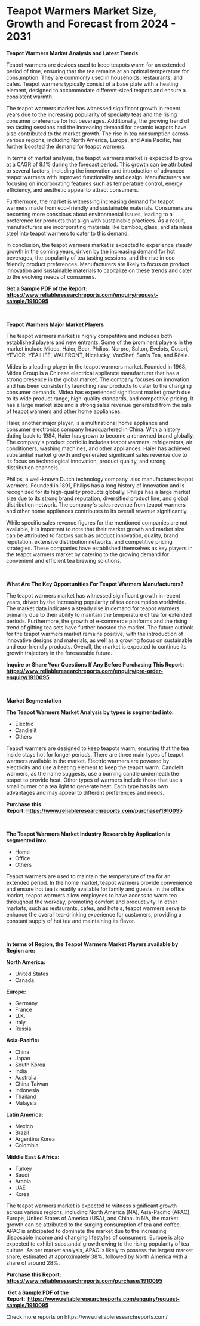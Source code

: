 <p><h1>Teapot Warmers Market Size, Growth and Forecast from 2024 - 2031</h1></p><p><strong>Teapot Warmers Market Analysis and Latest Trends</strong></p>
<p><p>Teapot warmers are devices used to keep teapots warm for an extended period of time, ensuring that the tea remains at an optimal temperature for consumption. They are commonly used in households, restaurants, and cafes. Teapot warmers typically consist of a base plate with a heating element, designed to accommodate different-sized teapots and ensure a consistent warmth.</p><p>The teapot warmers market has witnessed significant growth in recent years due to the increasing popularity of specialty teas and the rising consumer preference for hot beverages. Additionally, the growing trend of tea tasting sessions and the increasing demand for ceramic teapots have also contributed to the market growth. The rise in tea consumption across various regions, including North America, Europe, and Asia Pacific, has further boosted the demand for teapot warmers.</p><p>In terms of market analysis, the teapot warmers market is expected to grow at a CAGR of 8.1% during the forecast period. This growth can be attributed to several factors, including the innovation and introduction of advanced teapot warmers with improved functionality and design. Manufacturers are focusing on incorporating features such as temperature control, energy efficiency, and aesthetic appeal to attract consumers.</p><p>Furthermore, the market is witnessing increasing demand for teapot warmers made from eco-friendly and sustainable materials. Consumers are becoming more conscious about environmental issues, leading to a preference for products that align with sustainable practices. As a result, manufacturers are incorporating materials like bamboo, glass, and stainless steel into teapot warmers to cater to this demand.</p><p>In conclusion, the teapot warmers market is expected to experience steady growth in the coming years, driven by the increasing demand for hot beverages, the popularity of tea tasting sessions, and the rise in eco-friendly product preferences. Manufacturers are likely to focus on product innovation and sustainable materials to capitalize on these trends and cater to the evolving needs of consumers.</p></p>
<p><strong>Get a Sample PDF of the Report:&nbsp; <a href="https://www.reliableresearchreports.com/enquiry/request-sample/1910095">https://www.reliableresearchreports.com/enquiry/request-sample/1910095</a></strong></p>
<p>&nbsp;</p>
<p><strong>Teapot Warmers Major Market Players</strong></p>
<p><p>The teapot warmers market is highly competitive and includes both established players and new entrants. Some of the prominent players in the market include Midea, Haier, Bear, Philips, Norpro, Salton, Evelots, Cosori, YEVIOR, YEAILIFE, WALFRONT, Nicelucky, VonShef, Sun's Tea, and Rösle. </p><p>Midea is a leading player in the teapot warmers market. Founded in 1968, Midea Group is a Chinese electrical appliance manufacturer that has a strong presence in the global market. The company focuses on innovation and has been consistently launching new products to cater to the changing consumer demands. Midea has experienced significant market growth due to its wide product range, high-quality standards, and competitive pricing. It has a large market size and a strong sales revenue generated from the sale of teapot warmers and other home appliances.</p><p>Haier, another major player, is a multinational home appliance and consumer electronics company headquartered in China. With a history dating back to 1984, Haier has grown to become a renowned brand globally. The company's product portfolio includes teapot warmers, refrigerators, air conditioners, washing machines, and other appliances. Haier has achieved substantial market growth and generated significant sales revenue due to its focus on technological innovation, product quality, and strong distribution channels.</p><p>Philips, a well-known Dutch technology company, also manufactures teapot warmers. Founded in 1891, Philips has a long history of innovation and is recognized for its high-quality products globally. Philips has a large market size due to its strong brand reputation, diversified product line, and global distribution network. The company's sales revenue from teapot warmers and other home appliances contributes to its overall revenue significantly.</p><p>While specific sales revenue figures for the mentioned companies are not available, it is important to note that their market growth and market size can be attributed to factors such as product innovation, quality, brand reputation, extensive distribution networks, and competitive pricing strategies. These companies have established themselves as key players in the teapot warmers market by catering to the growing demand for convenient and efficient tea brewing solutions.</p></p>
<p>&nbsp;</p>
<p><strong>What Are The Key Opportunities For Teapot Warmers Manufacturers?</strong></p>
<p><p>The teapot warmers market has witnessed significant growth in recent years, driven by the increasing popularity of tea consumption worldwide. The market data indicates a steady rise in demand for teapot warmers, primarily due to their ability to maintain the temperature of tea for extended periods. Furthermore, the growth of e-commerce platforms and the rising trend of gifting tea sets have further boosted the market. The future outlook for the teapot warmers market remains positive, with the introduction of innovative designs and materials, as well as a growing focus on sustainable and eco-friendly products. Overall, the market is expected to continue its growth trajectory in the foreseeable future.</p></p>
<p><strong>Inquire or Share Your Questions If Any Before Purchasing This Report: <a href="https://www.reliableresearchreports.com/enquiry/pre-order-enquiry/1910095">https://www.reliableresearchreports.com/enquiry/pre-order-enquiry/1910095</a></strong></p>
<p>&nbsp;</p>
<p><strong>Market Segmentation</strong></p>
<p><strong>The Teapot Warmers Market Analysis by types is segmented into:</strong></p>
<p><ul><li>Electric</li><li>Candlelit</li><li>Others</li></ul></p>
<p><p>Teapot warmers are designed to keep teapots warm, ensuring that the tea inside stays hot for longer periods. There are three main types of teapot warmers available in the market. Electric warmers are powered by electricity and use a heating element to keep the teapot warm. Candlelit warmers, as the name suggests, use a burning candle underneath the teapot to provide heat. Other types of warmers include those that use a small burner or a tea light to generate heat. Each type has its own advantages and may appeal to different preferences and needs.</p></p>
<p><strong>Purchase this Report:&nbsp;<a href="https://www.reliableresearchreports.com/purchase/1910095">https://www.reliableresearchreports.com/purchase/1910095</a></strong></p>
<p>&nbsp;</p>
<p><strong>The Teapot Warmers Market Industry Research by Application is segmented into:</strong></p>
<p><ul><li>Home</li><li>Office</li><li>Others</li></ul></p>
<p><p>Teapot warmers are used to maintain the temperature of tea for an extended period. In the home market, teapot warmers provide convenience and ensure hot tea is readily available for family and guests. In the office market, teapot warmers allow employees to have access to warm tea throughout the workday, promoting comfort and productivity. In other markets, such as restaurants, cafes, and hotels, teapot warmers serve to enhance the overall tea-drinking experience for customers, providing a constant supply of hot tea and maintaining its flavor.</p></p>
<p>&nbsp;</p>
<p><strong>In terms of Region, the Teapot Warmers Market Players available by Region are:</strong></p>
<p>
    <p> <strong> North America: </strong>
        <ul>
            <li>United States</li>
            <li>Canada</li>
        </ul>
        </p> 
    <p> <strong> Europe: </strong>
        <ul>
            <li>Germany</li>
            <li>France</li>
            <li>U.K.</li>
            <li>Italy</li>
            <li>Russia</li>
        </ul>
        </p> 
    <p> <strong> Asia-Pacific: </strong>
        <ul>
            <li>China</li>
            <li>Japan</li>
            <li>South Korea</li>
            <li>India</li>
            <li>Australia</li>
            <li>China Taiwan</li>
            <li>Indonesia</li>
            <li>Thailand</li>
            <li>Malaysia</li>
        </ul>
        </p> 
    <p> <strong> Latin America: </strong>
        <ul>
            <li>Mexico</li>
            <li>Brazil</li>
            <li>Argentina Korea</li>
            <li>Colombia</li>
        </ul>
        </p> 
    <p> <strong> Middle East & Africa: </strong>
        <ul>
            <li>Turkey</li>
            <li>Saudi</li>
            <li>Arabia</li>
            <li>UAE</li>
            <li>Korea</li>
        </ul>
    </p>
    </p>
<p><p>The teapot warmers market is expected to witness significant growth across various regions, including North America (NA), Asia-Pacific (APAC), Europe, United States of America (USA), and China. In NA, the market growth can be attributed to the surging consumption of tea and coffee. APAC is anticipated to dominate the market due to the increasing disposable income and changing lifestyles of consumers. Europe is also expected to exhibit substantial growth owing to the rising popularity of tea culture. As per market analysis, APAC is likely to possess the largest market share, estimated at approximately 38%, followed by North America with a share of around 28%.</p></p>
<p><strong>Purchase this Report: <a href="https://www.reliableresearchreports.com/purchase/1910095">https://www.reliableresearchreports.com/purchase/1910095</a></strong></p>
<p>&nbsp;<strong>Get a Sample PDF of the Report:&nbsp;&nbsp;<a href="https://www.reliableresearchreports.com/enquiry/request-sample/1910095">https://www.reliableresearchreports.com/enquiry/request-sample/1910095</a></strong></p>
<p><strong></strong></p>
<p>Check more reports on https://www.reliableresearchreports.com/</p>